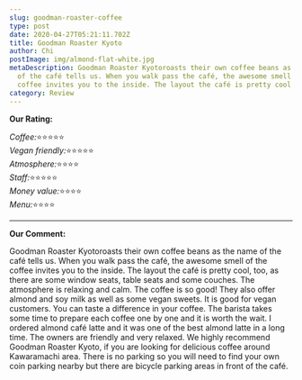 ```yaml
---
slug: goodman-roaster-coffee
type: post
date: 2020-04-27T05:21:11.702Z
title: Goodman Roaster Kyoto
author: Chi
postImage: img/almond-flat-white.jpg
metaDescription: Goodman Roaster Kyotoroasts their own coffee beans as the name
  of the café tells us. When you walk pass the café, the awesome smell of the
  coffee invites you to the inside. The layout the café is pretty cool ...
category: Review
---
```

**Our Rating:**

*Coffee:*⭐️⭐️⭐️⭐️⭐️\
*Vegan friendly:*⭐️⭐️⭐️⭐️⭐️\
*Atmosphere:*⭐️⭐️⭐️⭐️\
*Staff:*⭐️⭐️⭐️⭐️⭐️\
*Money value:*⭐️⭐️⭐️⭐️\
*Menu:*⭐️⭐️⭐️⭐️

- - -

**Our Comment:**

Goodman Roaster Kyotoroasts their own coffee beans as the name of the café tells us. When you walk pass the café, the awesome smell of the coffee invites you to the inside. The layout the café is pretty cool, too, as there are some window seats, table seats and some couches. The atmosphere is relaxing and calm. The coffee is so good! They also offer almond and soy milk as well as some vegan sweets. It is good for vegan customers. You can taste a difference in your coffee. The barista takes some time to prepare each coffee one by one and it is worth the wait. I ordered almond café latte and it was one of the best almond latte in a long time. The owners are friendly and very relaxed. We highly recommend Goodman Roaster Kyoto, if you are looking for delicious coffee around Kawaramachi area. There is no parking so you will need to find your own coin parking nearby but there are bicycle parking areas in front of the café.